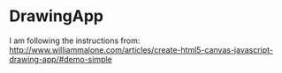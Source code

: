 # DrawingApp

I am following the instructions from: http://www.williammalone.com/articles/create-html5-canvas-javascript-drawing-app/#demo-simple
